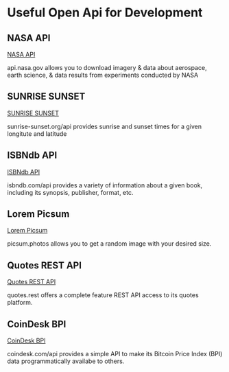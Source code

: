 <h1>Useful Open Api for Development</h1>

## NASA API
[NASA API](https://api.nasa.gov/index.html)

api.nasa.gov allows you to download imagery & data about aerospace, earth science, & data results from experiments conducted by NASA

## SUNRISE SUNSET
[SUNRISE SUNSET](https://sunrise-sunset.org/api)

sunrise-sunset.org/api provides sunrise and sunset times for a given longitute and latitude

## ISBNdb API
[ISBNdb API](https://isbndb.com/apidocs)

isbndb.com/api provides a variety of information about a given book, including its synopsis, publisher, format, etc.

## Lorem Picsum
[Lorem Picsum](https://picsum.photos/)

picsum.photos allows you to get a random image with your desired size.

## Quotes REST API
[Quotes REST API](http://quotes.rest/)

quotes.rest offers a complete feature REST API access to its quotes platform.

## CoinDesk BPI
[CoinDesk BPI](https://www.coindesk.com/api)

coindesk.com/api provides a simple API to make its Bitcoin Price Index (BPI) data programmatically availabe to others.

